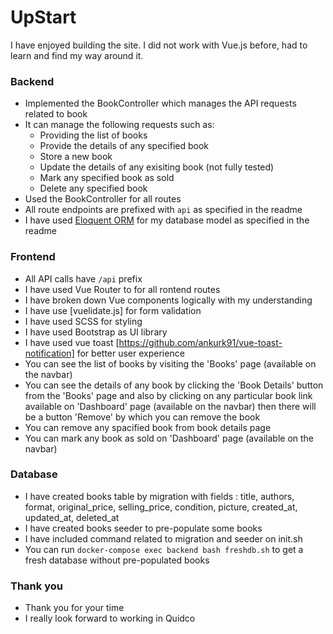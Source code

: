 # UpStart

I have enjoyed building the site. I did not work with Vue.js before, had to learn and find my way around it.  
 
### Backend 

- Implemented the BookController which manages the API requests related to book 
- It can manage the following requests such as: 
    - Providing the list of books 
    - Provide the details of any specified book
    - Store a new book
    - Update the details of any exisiting book (not fully tested)
    - Mark any specified book as sold
    - Delete any specified book
- Used the BookController for all routes
- All route endpoints are prefixed with `api` as specified in the readme 
- I have used [Eloquent ORM](https://lumen.laravel.com/docs/6.x/database) for my database model as specified in the readme 

### Frontend

- All API calls have `/api` prefix
- I have used Vue Router to for all rontend routes
- I have broken down Vue components logically with my understanding 
- I have use [vuelidate.js] for form validation 
- I have used SCSS for styling
- I have used Bootstrap as UI library
- I have used vue toast [https://github.com/ankurk91/vue-toast-notification] for better user experience
- You can see the list of books by visiting the 'Books' page (available on the navbar)
- You can see the details of any book by clicking the 'Book Details' button from the 'Books' page and also by clicking on any particular book link available on 'Dashboard' page (available on the navbar) then there will be a button 'Remove' by which you can remove the book
- You can remove any spacified book from book details page 
- You can mark any book as sold on 'Dashboard' page (available on the navbar)


### Database

- I have created books table by migration with fields : title, authors, format, original_price, selling_price, condition, picture, created_at, updated_at, deleted_at 
- I have created books seeder to pre-populate some books 
- I have included command related to migration and seeder on init.sh 
- You can run `docker-compose exec backend bash freshdb.sh` to get a fresh database without pre-populated books 

### Thank you  

- Thank you for your time 
- I really look forward to working in Quidco 




